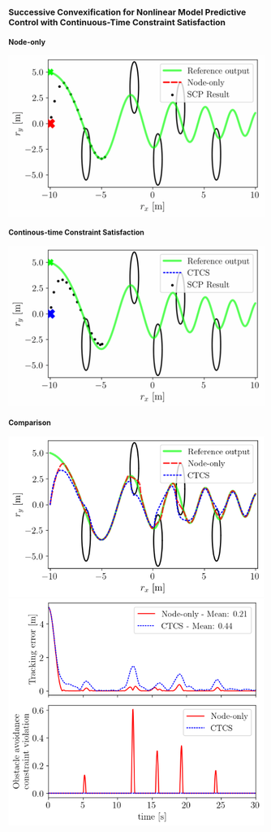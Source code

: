 ### Successive Convexification for Nonlinear Model Predictive Control with Continuous-Time Constraint Satisfaction

#### Node-only
![](sim/node_animation.gif)

#### Continous-time Constraint Satisfaction
![](sim/ctcs_animation.gif)

#### Comparison
![](sim/Num_sim.png)
![](sim/cost_cons_time.png)